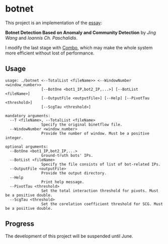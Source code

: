 # botnet
This project is an implementation of the [essay](https://ieeexplore.ieee.org/document/7422020/authors):

**Botnet Detection Based on Anomaly and Community Detection** by *Jing Wang* and *Ioannis Ch. Paschalidis*.

I modify the last stage with [Combo](http://senseable.mit.edu/community_detection/), which may make the whole system more efficient without lost of performance.

## Usage
```
usage: ./botnet <--TotalList <fileName>> <--WindowNumber <window_number>>
                [--BotOne <bot1_IP,bot2_IP,...>] [--BotList <fileName>]
                [--OutputFile <outputFile>] [--Help] [--PivotTau <threshold>]
                [--ScgTau <threshold>]

mandatory arguments:
  --T <fileName>, --TotalList <fileName>
                Specify the original binetflow file.
  --WindowNumber <window_number>
                Provide the number of window. Must be a positive integer.

optional arguments:
  --BotOne <bot1_IP,bot2_IP,...>
                Ground-truth bots' IPs.
  --BotList <fileName>
                Specify the file consists of list of bot-related IPs.
  --OutputFile <outputFile>
                Provide the output directory.
  --Help
                Print help message.
  --PivotTau <threshold>
                Set the total interaction threshold for pivots. Must be a positive double.
  --ScgTau <threshold>
                Set the corelation coefficient threshold for SCG. Must be a positive double.
```
## Progress
The development of this project will be suspended until June.
